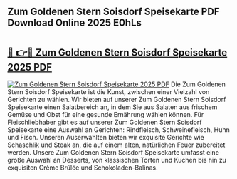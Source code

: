 ## Zum Goldenen Stern Soisdorf Speisekarte PDF Download Online 2025 E0hLs

# <h2><a href="http://gc70zpp.nevu.top/?p=Zum+Goldenen+Stern+Soisdorf+Speisekarte">🔗 👉🔴 Zum Goldenen Stern Soisdorf Speisekarte 2025 PDF</a></h2>

[![Zum Goldenen Stern Soisdorf Speisekarte 2025 PDF](https://i.imgur.com/dBaPXMq.png)](http://gc70zpp.nevu.top/?p=Zum+Goldenen+Stern+Soisdorf+Speisekarte)
Die Zum Goldenen Stern Soisdorf Speisekarte ist die Kunst, zwischen einer Vielzahl von Gerichten zu wählen. Wir bieten auf unserer Zum Goldenen Stern Soisdorf Speisekarte einen Salatbereich an, in dem Sie aus Salaten aus frischem Gemüse und Obst für eine gesunde Ernährung wählen können. Für Fleischliebhaber gibt es auf unserer Zum Goldenen Stern Soisdorf Speisekarte eine Auswahl an Gerichten: Rindfleisch, Schweinefleisch, Huhn und Fisch. Unseren Auserwählten bieten wir exquisite Gerichte wie Schaschlik und Steak an, die auf einem alten, natürlichen Feuer zubereitet werden. Unsere Zum Goldenen Stern Soisdorf Speisekarte umfasst eine große Auswahl an Desserts, von klassischen Torten und Kuchen bis hin zu exquisiten Crème Brûlée und Schokoladen-Balinas.
